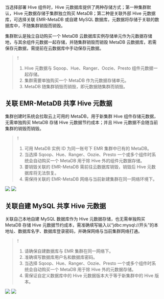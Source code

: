 当选择部署 Hive 组件时，Hive 元数据库提供了两种存储方式；第一种集群默认，Hive 元数据存储于集群独立购买 MetaDB；第二种是关联外部 Hive 元数据库，可选择关联 EMR-MetaDB 或自建 MySQL 数据库，元数据将存储于关联的数据库中，不随集群销毁而销毁。

集群默认是独立自动购买一个 MetaDB 云数据库实例存储单元作为元数据存储地，与其余组件元数据一起存储，并随集群销毁而销毁 MetaDB 云数据库，若需保存元数据，需提前在云数据库中手动保存元数据。

>!
>1. Hive 元数据与 Sqoop、Hue、Ranger、Oozie、Presto 组件元数据一起存储。
>2. 集群需要单独购买一个 MetaDB 作为元数据存储单元。
>3. MetaDB 随集群销毁而销毁，即元数据随集群而销毁。

## 关联 EMR-MetaDB 共享 Hive 元数据
集群创建时系统会拉取云上可用的 MetaDB，用于新集群 Hive 组件存储元数据，无需单独购买 MetaDB 存储 Hive 元数据节约成本；并且 Hive 元数据不会随当前集群的销毁而销毁。
> !
>1. 可用 MetaDB 实例 ID 为同一账号下 EMR 集群中已有的 MetaDB。
>2. 当选择 Sqoop、Hue、Ranger、Oozie、Presto 一个或多个组件时系统会自动购买一个 MetaDB 用于除 Hive 外的组件元数据存储。
>3. 要销毁关联的 EMR-MetaDB 需前往云数据库销毁，销毁后 Hive 元数据库将无法恢复。
>4. 需保持关联的 EMR-MetaDB 网络与当前新建集群在同一网络环境下。
>
![](https://main.qcloudimg.com/raw/5c58a791c3a4fe0d6f854b44c92c2b13.png)
![](https://main.qcloudimg.com/raw/877bfac9c92266aa537a95015e31a085.png)

## 关联自建 MySQL 共享 Hive 元数据
关联自己本地自建 MySQL 数据库作为 Hive 元数据存储，也无需单独购买 MetaDB 存储 Hive 元数据节约成本，需准确填写输入以“jdbc:mysql://开头”的本地址、数据库名字、数据库登录密码，并确保网络与当前集群网络打通。
> !
>1. 请确保自建数据库与 EMR 集群在同一网络下。
>2. 准确填写数据库用户名和数据库密码。
>3. 当选择 Sqoop、Hue、Ranger、Oozie、Presto 一个或多个组件时系统会自动购买一个 MetaDB 用于除 Hive 外的元数据存储。
>4. 需保证自定义数据库中的 Hive 元数据版本大于等于新集群中的 Hive 版本。
>
![](https://main.qcloudimg.com/raw/5055badf122760846257dd1707c27f7e.png)
![](https://main.qcloudimg.com/raw/9482f426e38b9471cc17f89d301cfbfb.png)
